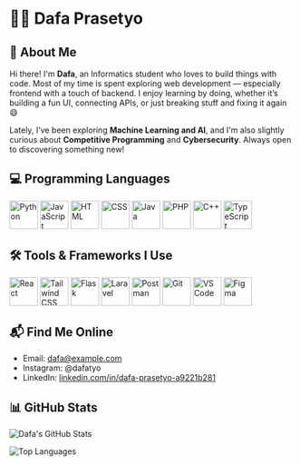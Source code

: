 
# 🧑‍💻 Dafa Prasetyo

## 🌟 About Me

Hi there! I'm **Dafa**, an Informatics student who loves to build things with code. Most of my time is spent exploring web development — especially frontend with a touch of backend. I enjoy learning by doing, whether it’s building a fun UI, connecting APIs, or just breaking stuff and fixing it again 😄

Lately, I’ve been exploring **Machine Learning and AI**, and I'm also slightly curious about **Competitive Programming** and **Cybersecurity**. Always open to discovering something new!

## 💻 Programming Languages

<p>
  <img src="https://skillicons.dev/icons?i=py" alt="Python" height="50"/>
  <img src="https://skillicons.dev/icons?i=js" alt="JavaScript" height="50"/>
  <img src="https://skillicons.dev/icons?i=html" alt="HTML" height="50"/>
  <img src="https://skillicons.dev/icons?i=css" alt="CSS" height="50"/>
  <img src="https://skillicons.dev/icons?i=java" alt="Java" height="50"/>
  <img src="https://skillicons.dev/icons?i=php" alt="PHP" height="50"/>
  <img src="https://skillicons.dev/icons?i=cpp" alt="C++" height="50"/>
  <img src="https://skillicons.dev/icons?i=ts" alt="TypeScript" height="50"/>
</p>

## 🛠️ Tools & Frameworks I Use

<p>
  <img src="https://skillicons.dev/icons?i=react" alt="React" height="50"/>
  <img src="https://skillicons.dev/icons?i=tailwind" alt="Tailwind CSS" height="50"/>
  <img src="https://skillicons.dev/icons?i=flask" alt="Flask" height="50"/>
  <img src="https://skillicons.dev/icons?i=laravel" alt="Laravel" height="50"/>
  <img src="https://skillicons.dev/icons?i=postman" alt="Postman" height="50"/>
  <img src="https://skillicons.dev/icons?i=git" alt="Git" height="50"/>
  <img src="https://skillicons.dev/icons?i=vscode" alt="VS Code" height="50"/>
  <img src="https://skillicons.dev/icons?i=figma" alt="Figma" height="50"/>
</p>

## 📬 Find Me Online

- Email: dafa@example.com  
- Instagram: @dafatyo  
- LinkedIn: [linkedin.com/in/dafa-prasetyo-a9221b281](https://www.linkedin.com/in/dafa-prasetyo-a9221b281/)

## 📊 GitHub Stats

![Dafa's GitHub Stats](https://github-readme-stats.vercel.app/api?username=DafaTyo&show_icons=true&theme=tokyonight)

![Top Languages](https://github-readme-stats.vercel.app/api/top-langs/?username=DafaTyo&layout=compact&theme=tokyonight)
